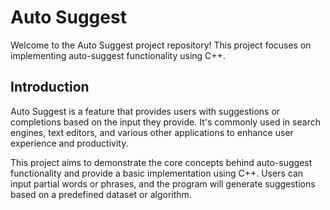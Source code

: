 # Auto Suggest

Welcome to the Auto Suggest project repository! This project focuses on implementing auto-suggest functionality using C++.

## Introduction

Auto Suggest is a feature that provides users with suggestions or completions based on the input they provide. It's commonly used in search engines, text editors, and various other applications to enhance user experience and productivity.

This project aims to demonstrate the core concepts behind auto-suggest functionality and provide a basic implementation using C++. Users can input partial words or phrases, and the program will generate suggestions based on a predefined dataset or algorithm.
